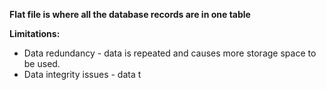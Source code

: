 **Flat file is where all the database records are in one table**

**Limitations:**
- Data redundancy - data is repeated and causes more storage space to be used.
- Data integrity issues - data t